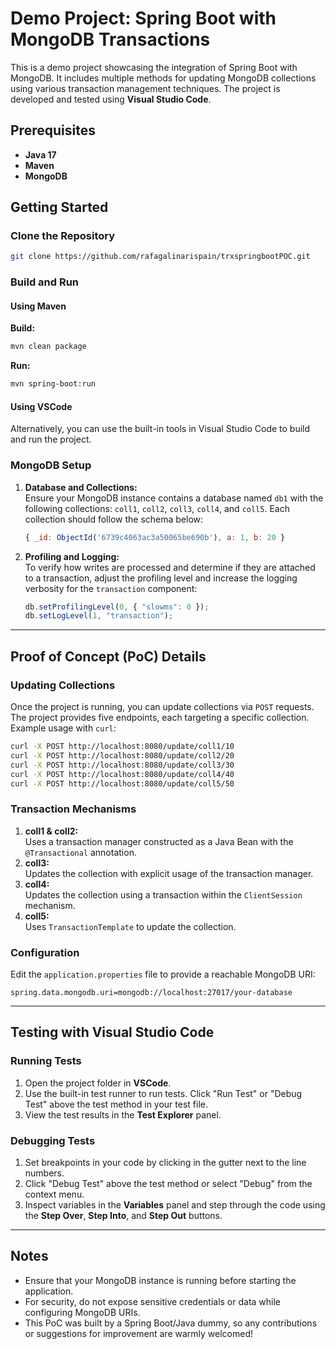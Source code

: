 
# Demo Project: Spring Boot with MongoDB Transactions

This is a demo project showcasing the integration of Spring Boot with MongoDB. It includes multiple methods for updating MongoDB collections using various transaction management techniques. The project is developed and tested using **Visual Studio Code**.

## Prerequisites

- **Java 17**
- **Maven**
- **MongoDB**

## Getting Started

### Clone the Repository

```sh
git clone https://github.com/rafagalinarispain/trxspringbootPOC.git
```

### Build and Run

#### Using Maven
**Build:**
```sh
mvn clean package
```

**Run:**
```sh
mvn spring-boot:run
```

#### Using VSCode
Alternatively, you can use the built-in tools in Visual Studio Code to build and run the project.

### MongoDB Setup

1. **Database and Collections:**  
   Ensure your MongoDB instance contains a database named `db1` with the following collections: `coll1`, `coll2`, `coll3`, `coll4`, and `coll5`. Each collection should follow the schema below:  
   ```javascript
   { _id: ObjectId('6739c4063ac3a50065be690b'), a: 1, b: 20 }
   ```

2. **Profiling and Logging:**  
   To verify how writes are processed and determine if they are attached to a transaction, adjust the profiling level and increase the logging verbosity for the `transaction` component:
   ```javascript
   db.setProfilingLevel(0, { "slowms": 0 });
   db.setLogLevel(1, "transaction");
   ```

---

## Proof of Concept (PoC) Details

### Updating Collections

Once the project is running, you can update collections via `POST` requests. The project provides five endpoints, each targeting a specific collection. Example usage with `curl`:

```sh
curl -X POST http://localhost:8080/update/coll1/10
curl -X POST http://localhost:8080/update/coll2/20
curl -X POST http://localhost:8080/update/coll3/30
curl -X POST http://localhost:8080/update/coll4/40
curl -X POST http://localhost:8080/update/coll5/50
```

### Transaction Mechanisms

1. **coll1 & coll2:**  
   Uses a transaction manager constructed as a Java Bean with the `@Transactional` annotation.
2. **coll3:**  
   Updates the collection with explicit usage of the transaction manager.
3. **coll4:**  
   Updates the collection using a transaction within the `ClientSession` mechanism.
4. **coll5:**  
   Uses `TransactionTemplate` to update the collection.

### Configuration

Edit the `application.properties` file to provide a reachable MongoDB URI:
```properties
spring.data.mongodb.uri=mongodb://localhost:27017/your-database
```

---

## Testing with Visual Studio Code

### Running Tests

1. Open the project folder in **VSCode**.
2. Use the built-in test runner to run tests. Click "Run Test" or "Debug Test" above the test method in your test file.
3. View the test results in the **Test Explorer** panel.

### Debugging Tests

1. Set breakpoints in your code by clicking in the gutter next to the line numbers.
2. Click "Debug Test" above the test method or select "Debug" from the context menu.
3. Inspect variables in the **Variables** panel and step through the code using the **Step Over**, **Step Into**, and **Step Out** buttons.

---

## Notes

- Ensure that your MongoDB instance is running before starting the application.
- For security, do not expose sensitive credentials or data while configuring MongoDB URIs.
- This PoC was built by a Spring Boot/Java dummy, so any contributions or suggestions for improvement are warmly welcomed!
